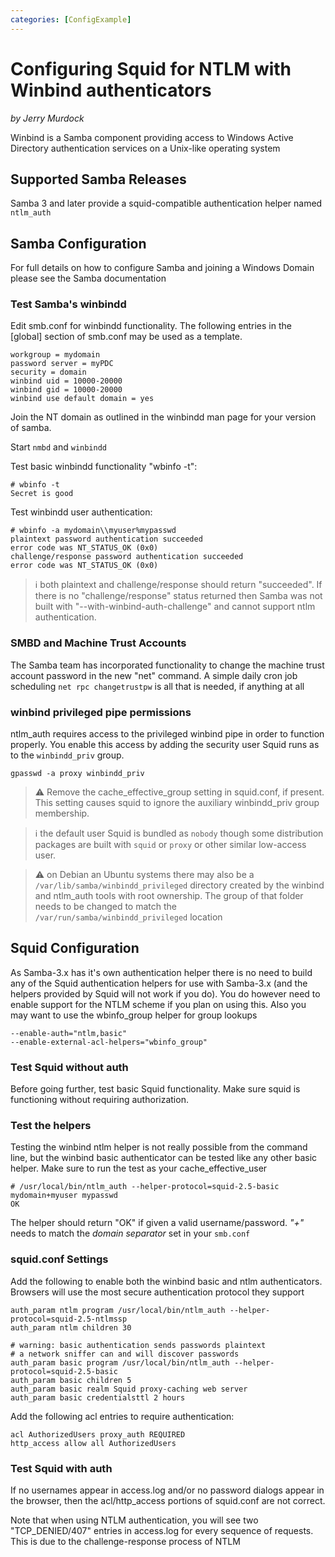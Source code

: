 ```yaml
---
categories: [ConfigExample]
---
```

# Configuring Squid for NTLM with Winbind authenticators

*by Jerry Murdock*

Winbind is a Samba component providing access to Windows Active Directory
authentication services on a Unix-like operating system

## Supported Samba Releases
Samba 3 and later provide a squid-compatible authentication helper named
`ntlm_auth`

## Samba Configuration

For full details on how to configure Samba and joining a Windows Domain please
see the Samba documentation

### Test Samba's winbindd

Edit smb.conf for winbindd functionality. The following entries in the
[global] section of smb.conf may be used as a template.

```
workgroup = mydomain
password server = myPDC
security = domain
winbind uid = 10000-20000
winbind gid = 10000-20000
winbind use default domain = yes
```

Join the NT domain as outlined in the winbindd man page for your version
of samba.

Start `nmbd` and `winbindd`

Test basic winbindd functionality "wbinfo -t":
```
# wbinfo -t
Secret is good
```

Test winbindd user authentication:
```
# wbinfo -a mydomain\\myuser%mypasswd
plaintext password authentication succeeded
error code was NT_STATUS_OK (0x0)
challenge/response password authentication succeeded
error code was NT_STATUS_OK (0x0)
```

> :information_source: both plaintext and challenge/response should return "succeeded". 
If there is no "challenge/response" status returned then
Samba was not built with "--with-winbind-auth-challenge" and cannot
support ntlm authentication.

### SMBD and Machine Trust Accounts

The Samba team has incorporated functionality to change the machine
trust account password in the new "net" command. A simple daily cron job
scheduling `net rpc changetrustpw` is all that is needed, if
anything at all

### winbind privileged pipe permissions

ntlm_auth requires access to the privileged winbind pipe in order to
function properly. You enable this access by adding the security user
Squid runs as to the `winbindd_priv` group.

```
gpasswd -a proxy winbindd_priv
```

> :warning: Remove the cache_effective_group setting in squid.conf, if
  present. This setting causes squid to ignore the auxiliary
  winbindd_priv group membership.
    
> :information_source:
  the default user Squid is bundled as `nobody` though some
  distribution packages are built with `squid` or `proxy` or other
  similar low-access user.

> :warning:
  on Debian an Ubuntu systems there may also be a
  `/var/lib/samba/winbindd_privileged` directory created by the
  winbind and ntlm_auth tools with root ownership. The group of that
  folder needs to be changed to match the
`  /var/run/samba/winbindd_privileged` location

## Squid Configuration

As Samba-3.x has it's own authentication helper there is no need to
build any of the Squid authentication helpers for use with Samba-3.x
(and the helpers provided by Squid will not work if you do). You do however
need to enable support for the NTLM scheme if you plan on using this.
Also you may want to use the wbinfo_group helper for group lookups

```
--enable-auth="ntlm,basic"
--enable-external-acl-helpers="wbinfo_group"
```

### Test Squid without auth

Before going further, test basic Squid functionality. Make sure squid is
functioning without requiring authorization.

### Test the helpers

Testing the winbind ntlm helper is not really possible from the command
line, but the winbind basic authenticator can be tested like any other
basic helper. Make sure to run the test as your cache_effective_user

```
# /usr/local/bin/ntlm_auth --helper-protocol=squid-2.5-basic
mydomain+myuser mypasswd
OK
```

The helper should return "OK" if given a valid username/password. *"+"*
needs to match the *domain separator* set in your `smb.conf`

### squid.conf Settings

Add the following to enable both the winbind basic and ntlm
authenticators. Browsers will use the most secure authentication
protocol they support

```
auth_param ntlm program /usr/local/bin/ntlm_auth --helper-protocol=squid-2.5-ntlmssp
auth_param ntlm children 30

# warning: basic authentication sends passwords plaintext
# a network sniffer can and will discover passwords
auth_param basic program /usr/local/bin/ntlm_auth --helper-protocol=squid-2.5-basic
auth_param basic children 5
auth_param basic realm Squid proxy-caching web server
auth_param basic credentialsttl 2 hours
```

Add the following acl entries to require authentication:

```
acl AuthorizedUsers proxy_auth REQUIRED
http_access allow all AuthorizedUsers

```

### Test Squid with auth

If no usernames appear in access.log and/or no password dialogs appear
in the browser, then the acl/http_access portions of squid.conf are
not correct.

Note that when using NTLM authentication, you will see two
"TCP_DENIED/407" entries in access.log for every sequence of requests.
This is due to the challenge-response process of NTLM